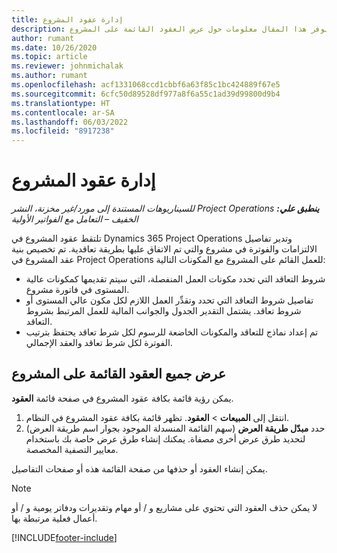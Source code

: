 ```yaml
---
title: إدارة عقود المشروع
description: يوفر هذا المقال معلومات حول عرض العقود القائمة على المشروع.
author: rumant
ms.date: 10/26/2020
ms.topic: article
ms.reviewer: johnmichalak
ms.author: rumant
ms.openlocfilehash: acf1331068ccd1cbbf6a63f85c1bc424889f67e5
ms.sourcegitcommit: 6cfc50d89528df977a8f6a55c1ad39d99800d9b4
ms.translationtype: HT
ms.contentlocale: ar-SA
ms.lasthandoff: 06/03/2022
ms.locfileid: "8917238"
---
```

# <a name="manage-project-contracts"></a>إدارة عقود المشروع

_**ينطبق علي:** ‏‫Project Operations للسيناريوهات المستندة إلى مورد/غير مخزنة‬، ‏‫النشر الخفيف – التعامل مع الفواتير الأولية‬_

تلتقط عقود المشروع في Dynamics 365 Project Operations وتدير تفاصيل الالتزامات والفوترة في مشروع والتي تم الاتفاق عليها بطريقة تعاقدية. تم تخصيص بنية عقد المشروع في Project Operations للعمل القائم على المشروع مع المكونات التالية:

- شروط التعاقد التي تحدد مكونات العمل المنفصلة، التي سيتم تقديمها كمكونات عالية المستوى في فاتورة مشروع.
- تفاصيل شروط التعاقد التي تحدد وتقدِّر العمل اللازم لكل مكون عالي المستوى أو شروط تعاقد. يشتمل التقدير الجدول والجوانب المالية للعمل المرتبط بشروط التعاقد.
- تم إعداد نماذج للتعاقد والمكونات الخاضعة للرسوم لكل شرط تعاقد يحتفظ بترتيب الفوترة لكل شرط تعاقد والعقد الإجمالي.

## <a name="view-all-project-based-contracts"></a>عرض جميع العقود القائمة على المشروع

يمكن رؤية قائمة بكافة عقود المشروع في صفحة قائمة **العقود**. 

1. انتقل إلى **المبيعات** > **العقود**. تظهر قائمة بكافة عقود المشروع في النظام. 
2. حدد **مبدّل طريقة العرض** (سهم القائمة المنسدلة الموجود بجوار اسم طريقة العرض) لتحديد طرق عرض أخرى مصفاة. يمكنك إنشاء طرق عرض خاصة بك باستخدام معايير التصفية المخصصة.

يمكن إنشاء العقود أو حذفها من صفحة القائمة هذه أو صفحات التفاصيل.

> [!NOTE]
> لا يمكن حذف العقود التي تحتوي على مشاريع و / أو مهام وتقديرات ودفاتر يومية و / أو أعمال فعلية مرتبطة بها. 


[!INCLUDE[footer-include](../../includes/footer-banner.md)]
